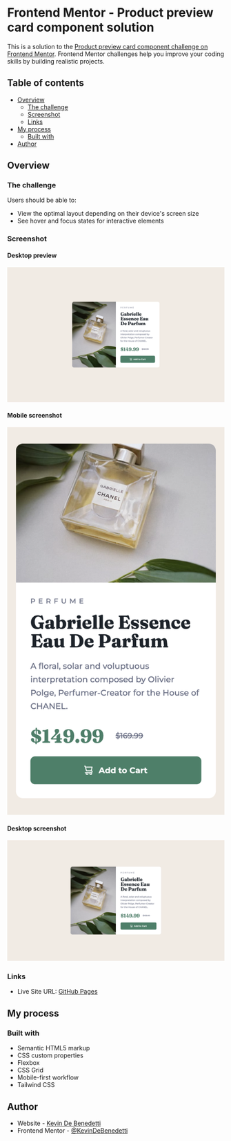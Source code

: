 # Frontend Mentor - Product preview card component solution

This is a solution to the [Product preview card component challenge on Frontend Mentor](https://www.frontendmentor.io/challenges/product-preview-card-component-GO7UmttRfa). Frontend Mentor challenges help you improve your coding skills by building realistic projects. 

## Table of contents

- [Overview](#overview)
  - [The challenge](#the-challenge)
  - [Screenshot](#screenshot)
  - [Links](#links)
- [My process](#my-process)
  - [Built with](#built-with)
- [Author](#author)

## Overview

### The challenge

Users should be able to:

- View the optimal layout depending on their device's screen size
- See hover and focus states for interactive elements

### Screenshot

#### Desktop preview
![](./images/preview.png)
#### Mobile screenshot

![Mobile screenshot](./images/mobile-screenshot.png)

#### Desktop screenshot

![Desktop screenshot](./images/desktop-screenshot.png)

### Links

- Live Site URL: [GitHub Pages](https://kevindebenedetti.github.io/Product_preview_card_component_main/)

## My process

### Built with

- Semantic HTML5 markup
- CSS custom properties
- Flexbox
- CSS Grid
- Mobile-first workflow
- Tailwind CSS

## Author

- Website - [Kevin De Benedetti](https://www.kevindb.dev/)
- Frontend Mentor - [@KevinDeBenedetti](https://www.frontendmentor.io/profile/KevinDeBenedetti)
